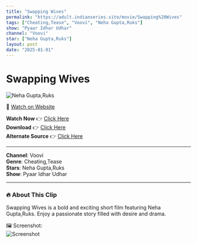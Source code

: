 ```yaml
---
title: "Swapping Wives"
permalink: "https://adult.indianseries.site/movie/Swapping%20Wives"
tags: ["Cheating,Tease", "Voovi", "Neha Gupta,Ruks"]
show: "Pyaar Idhar Udhar"
channel: "Voovi"
star: ["Neha Gupta,Ruks"]
layout: post
date: "2025-01-01"
---
```


# Swapping Wives

![Neha Gupta,Ruks](https://shorts.desisins.com/wp-content/uploads/2024/09/Swapping-Partners-DesiSins.com_.jpg)

🔗 [Watch on Website](https://adult.indianseries.site/movie/Swapping%20Wives)

**Watch Now** 👉 [Click Here](https://adult.indianseries.site/movie/Swapping%20Wives)  
**Download** 👉 [Click Here](https://adult.indianseries.site/movie/Swapping%20Wives)  
**Alternate Source** 👉 [Click Here](https://adult.indianseries.site/movie/Swapping%20Wives)

---

**Channel**: Voovi  
**Genre**: Cheating,Tease  
**Stars**: Neha Gupta,Ruks  
**Show**: Pyaar Idhar Udhar

---

### 🔥 About This Clip

Swapping Wives is a bold and exciting short film featuring Neha Gupta,Ruks. Enjoy a passionate story filled with desire and drama.
 
🖼️ Screenshot:  
![Screenshot](https://shorts.desisins.com/wp-content/uploads/2024/09/Swapping-Partners-DesiSins.com_.jpg)
